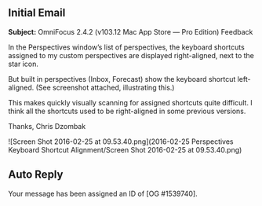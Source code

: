 ## Initial Email

**Subject:** OmniFocus 2.4.2 (v103.12 Mac App Store — Pro Edition) Feedback

In the Perspectives window’s list of perspectives, the keyboard shortcuts assigned to my custom perspectives are displayed right-aligned, next to the star icon.

But built in perspectives (Inbox, Forecast) show the keyboard shortcut left-aligned. (See screenshot attached, illustrating this.)

This makes quickly visually scanning for assigned shortcuts quite difficult. I think all the shortcuts used to be right-aligned in some previous versions.

Thanks,
Chris Dzombak

![Screen Shot 2016-02-25 at 09.53.40.png](2016-02-25 Perspectives Keyboard Shortcut Alignment/Screen Shot 2016-02-25 at 09.53.40.png)

## Auto Reply

Your message has been assigned an ID of [OG #1539740].

